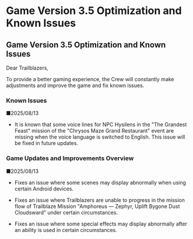 # Game Version 3.5 Optimization and Known Issues
## Game Version 3.5 Optimization and Known Issues


Dear Trailblazers,

To provide a better gaming experience, the Crew will constantly make adjustments and improve the game and fix known issues.

### Known Issues

■2025/08/13

- It is known that some voice lines for NPC Hysilens in the "The Grandest Feast" mission of the "Chrysos Maze Grand Restaurant" event are missing when the voice language is switched to English. This issue will be fixed in future updates.

### Game Updates and Improvements Overview

■2025/08/13

- Fixes an issue where some scenes may display abnormally when using certain Android devices.

- Fixes an issue where Trailblazers are unable to progress in the mission flow of Trailblaze Mission "Amphoreus — Zephyr, Uplift Bygone Dust Cloudsward" under certain circumstances.

- Fixes an issue where some special effects may display abnormally after an ability is used in certain circumstances.

